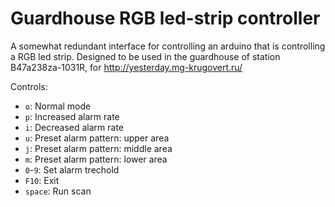 # Guardhouse RGB led-strip controller

A somewhat redundant interface for controlling an arduino that is controlling a RGB led strip. Designed to be used in 
the guardhouse of station B47a238za-1031R, for http://yesterday.mg-krugovert.ru/

Controls:

* `o`: Normal mode
* `p`: Increased alarm rate
* `i`: Decreased alarm rate
* `u`: Preset alarm pattern: upper area
* `j`: Preset alarm pattern: middle area
* `m`: Preset alarm pattern: lower area
* `0`-`9`: Set alarm trechold
* `F10`: Exit
* `space`: Run scan

